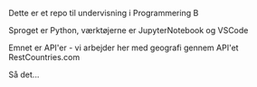 Dette er et repo til undervisning i Programmering B

Sproget er Python, værktøjerne er JupyterNotebook og VSCode 

Emnet er API'er - vi arbejder her med geografi gennem API'et 
RestCountries.com

Så det...
